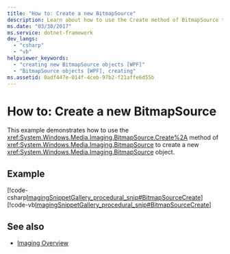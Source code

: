```yaml
---
title: "How to: Create a new BitmapSource"
description: Learn about how to use the Create method of BitmapSource to create a new BitmapSource object.
ms.date: "03/30/2017"
ms.service: dotnet-framework
dev_langs: 
  - "csharp"
  - "vb"
helpviewer_keywords: 
  - "creating new BitmapSource objects [WPF]"
  - "BitmapSource objects [WPF], creating"
ms.assetid: 0adf447e-014f-4ceb-97b2-f21affe6d55b
---
```

# How to: Create a new BitmapSource

This example demonstrates how to use the <xref:System.Windows.Media.Imaging.BitmapSource.Create%2A> method of <xref:System.Windows.Media.Imaging.BitmapSource> to create a new <xref:System.Windows.Media.Imaging.BitmapSource> object.  
  
## Example  

 [!code-csharp[ImagingSnippetGallery_procedural_snip#BitmapSourceCreate](~/samples/snippets/csharp/VS_Snippets_Wpf/ImagingSnippetGallery_procedural_snip/CSharp/BitmapSourceExample.cs#bitmapsourcecreate)]
 [!code-vb[ImagingSnippetGallery_procedural_snip#BitmapSourceCreate](~/samples/snippets/visualbasic/VS_Snippets_Wpf/ImagingSnippetGallery_procedural_snip/VB/BitmapSourceExample.vb#bitmapsourcecreate)]  
  
## See also

- [Imaging Overview](imaging-overview.md)
